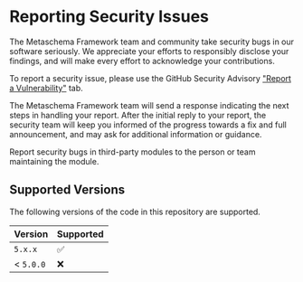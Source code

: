 # Reporting Security Issues

The Metaschema Framework team and community take security bugs in our software seriously. We appreciate your efforts to responsibly disclose your findings, and will make every effort to acknowledge your contributions.

To report a security issue, please use the GitHub Security Advisory ["Report a Vulnerability"](https://github.com/metaschema-framework/liboscal-java/security/advisories/new) tab.

The Metaschema Framework  team will send a response indicating the next steps in handling your report. After the initial reply to your report, the security team will keep you informed of the progress towards a fix and full announcement, and may ask for additional information or guidance.

Report security bugs in third-party modules to the person or team maintaining the module.

## Supported Versions

The following versions of the code in this repository are supported.

| Version   | Supported          |
| --------- | ------------------ |
| `5.x.x`   | :white_check_mark: |
| < `5.0.0` | :x:                |
